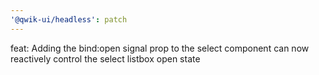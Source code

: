```yaml
---
'@qwik-ui/headless': patch
---
```


feat: Adding the bind:open signal prop to the select component can now reactively control the select listbox open state

